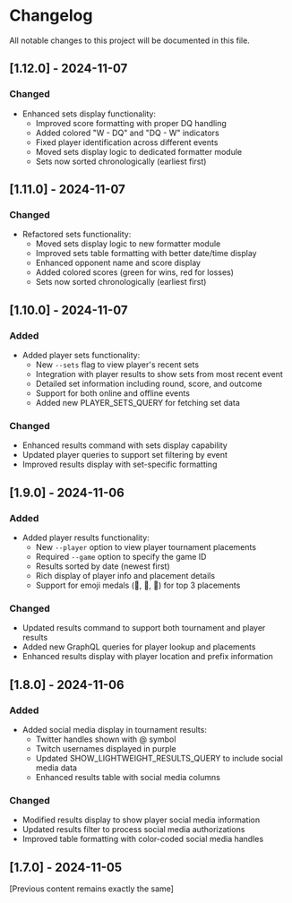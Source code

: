 # Changelog

All notable changes to this project will be documented in this file.

## [1.12.0] - 2024-11-07

### Changed
- Enhanced sets display functionality:
  - Improved score formatting with proper DQ handling
  - Added colored "W - DQ" and "DQ - W" indicators
  - Fixed player identification across different events
  - Moved sets display logic to dedicated formatter module
  - Sets now sorted chronologically (earliest first)

## [1.11.0] - 2024-11-07

### Changed
- Refactored sets functionality:
  - Moved sets display logic to new formatter module
  - Improved sets table formatting with better date/time display
  - Enhanced opponent name and score display
  - Added colored scores (green for wins, red for losses)
  - Sets now sorted chronologically (earliest first)

## [1.10.0] - 2024-11-07

### Added
- Added player sets functionality:
  - New `--sets` flag to view player's recent sets
  - Integration with player results to show sets from most recent event
  - Detailed set information including round, score, and outcome
  - Support for both online and offline events
  - Added new PLAYER_SETS_QUERY for fetching set data

### Changed
- Enhanced results command with sets display capability
- Updated player queries to support set filtering by event
- Improved results display with set-specific formatting

## [1.9.0] - 2024-11-06

### Added
- Added player results functionality:
  - New `--player` option to view player tournament placements
  - Required `--game` option to specify the game ID
  - Results sorted by date (newest first)
  - Rich display of player info and placement details
  - Support for emoji medals (🥇, 🥈, 🥉) for top 3 placements

### Changed
- Updated results command to support both tournament and player results
- Added new GraphQL queries for player lookup and placements
- Enhanced results display with player location and prefix information

## [1.8.0] - 2024-11-06

### Added
- Added social media display in tournament results:
  - Twitter handles shown with @ symbol
  - Twitch usernames displayed in purple
  - Updated SHOW_LIGHTWEIGHT_RESULTS_QUERY to include social media data
  - Enhanced results table with social media columns

### Changed
- Modified results display to show player social media information
- Updated results filter to process social media authorizations
- Improved table formatting with color-coded social media handles

## [1.7.0] - 2024-11-05

[Previous content remains exactly the same]

